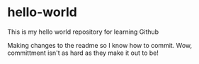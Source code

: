# hello-world
This is my hello world repository for learning Github

Making changes to the readme so I know how to commit. Wow, committment isn't as hard as they make it out to be!
